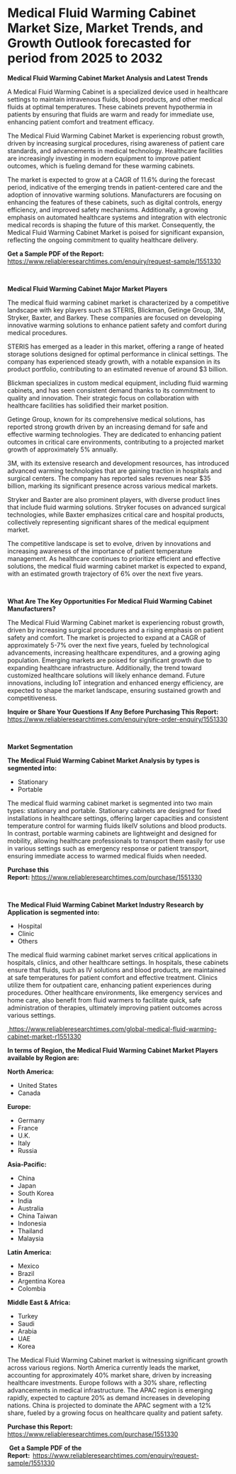 <p><h1>Medical Fluid Warming Cabinet Market Size, Market Trends, and Growth Outlook forecasted for period from 2025 to 2032</h1></p><p><strong>Medical Fluid Warming Cabinet Market Analysis and Latest Trends</strong></p>
<p><p>A Medical Fluid Warming Cabinet is a specialized device used in healthcare settings to maintain intravenous fluids, blood products, and other medical fluids at optimal temperatures. These cabinets prevent hypothermia in patients by ensuring that fluids are warm and ready for immediate use, enhancing patient comfort and treatment efficacy. </p><p>The Medical Fluid Warming Cabinet Market is experiencing robust growth, driven by increasing surgical procedures, rising awareness of patient care standards, and advancements in medical technology. Healthcare facilities are increasingly investing in modern equipment to improve patient outcomes, which is fueling demand for these warming cabinets. </p><p>The market is expected to grow at a CAGR of 11.6% during the forecast period, indicative of the emerging trends in patient-centered care and the adoption of innovative warming solutions. Manufacturers are focusing on enhancing the features of these cabinets, such as digital controls, energy efficiency, and improved safety mechanisms. Additionally, a growing emphasis on automated healthcare systems and integration with electronic medical records is shaping the future of this market. Consequently, the Medical Fluid Warming Cabinet Market is poised for significant expansion, reflecting the ongoing commitment to quality healthcare delivery.</p></p>
<p><strong>Get a Sample PDF of the Report:&nbsp;</strong> <a href="https://www.reliableresearchtimes.com/enquiry/request-sample/1551330?utm_campaign=3227&utm_medium=2&utm_source=Github&utm_content=ia&utm_term=13042025&utm_id=medical-fluid-warming-cabinet">https://www.reliableresearchtimes.com/enquiry/request-sample/1551330</a></p>
<p>&nbsp;</p>
<p><strong>Medical Fluid Warming Cabinet Major Market Players</strong></p>
<p><p>The medical fluid warming cabinet market is characterized by a competitive landscape with key players such as STERIS, Blickman, Getinge Group, 3M, Stryker, Baxter, and Barkey. These companies are focused on developing innovative warming solutions to enhance patient safety and comfort during medical procedures.</p><p>STERIS has emerged as a leader in this market, offering a range of heated storage solutions designed for optimal performance in clinical settings. The company has experienced steady growth, with a notable expansion in its product portfolio, contributing to an estimated revenue of around $3 billion.</p><p>Blickman specializes in custom medical equipment, including fluid warming cabinets, and has seen consistent demand thanks to its commitment to quality and innovation. Their strategic focus on collaboration with healthcare facilities has solidified their market position.</p><p>Getinge Group, known for its comprehensive medical solutions, has reported strong growth driven by an increasing demand for safe and effective warming technologies. They are dedicated to enhancing patient outcomes in critical care environments, contributing to a projected market growth of approximately 5% annually.</p><p>3M, with its extensive research and development resources, has introduced advanced warming technologies that are gaining traction in hospitals and surgical centers. The company has reported sales revenues near $35 billion, marking its significant presence across various medical markets.</p><p>Stryker and Baxter are also prominent players, with diverse product lines that include fluid warming solutions. Stryker focuses on advanced surgical technologies, while Baxter emphasizes critical care and hospital products, collectively representing significant shares of the medical equipment market.</p><p>The competitive landscape is set to evolve, driven by innovations and increasing awareness of the importance of patient temperature management. As healthcare continues to prioritize efficient and effective solutions, the medical fluid warming cabinet market is expected to expand, with an estimated growth trajectory of 6% over the next five years.</p></p>
<p>&nbsp;</p>
<p><strong>What Are The Key Opportunities For Medical Fluid Warming Cabinet Manufacturers?</strong></p>
<p><p>The Medical Fluid Warming Cabinet market is experiencing robust growth, driven by increasing surgical procedures and a rising emphasis on patient safety and comfort. The market is projected to expand at a CAGR of approximately 5-7% over the next five years, fueled by technological advancements, increasing healthcare expenditures, and a growing aging population. Emerging markets are poised for significant growth due to expanding healthcare infrastructure. Additionally, the trend toward customized healthcare solutions will likely enhance demand. Future innovations, including IoT integration and enhanced energy efficiency, are expected to shape the market landscape, ensuring sustained growth and competitiveness.</p></p>
<p><strong>Inquire or Share Your Questions If Any Before Purchasing This Report:</strong> <a href="https://www.reliableresearchtimes.com/enquiry/pre-order-enquiry/1551330?utm_campaign=3227&utm_medium=2&utm_source=Github&utm_content=ia&utm_term=13042025&utm_id=medical-fluid-warming-cabinet">https://www.reliableresearchtimes.com/enquiry/pre-order-enquiry/1551330</a></p>
<p>&nbsp;</p>
<p><strong>Market Segmentation</strong></p>
<p><strong>The Medical Fluid Warming Cabinet Market Analysis by types is segmented into:</strong></p>
<p><ul><li>Stationary</li><li>Portable</li></ul></p>
<p><p>The medical fluid warming cabinet market is segmented into two main types: stationary and portable. Stationary cabinets are designed for fixed installations in healthcare settings, offering larger capacities and consistent temperature control for warming fluids likeIV solutions and blood products. In contrast, portable warming cabinets are lightweight and designed for mobility, allowing healthcare professionals to transport them easily for use in various settings such as emergency response or patient transport, ensuring immediate access to warmed medical fluids when needed.</p></p>
<p><strong>Purchase this Report:&nbsp;</strong><a href="https://www.reliableresearchtimes.com/purchase/1551330?utm_campaign=3227&utm_medium=2&utm_source=Github&utm_content=ia&utm_term=13042025&utm_id=medical-fluid-warming-cabinet">https://www.reliableresearchtimes.com/purchase/1551330</a></p>
<p>&nbsp;</p>
<p><strong>The Medical Fluid Warming Cabinet Market Industry Research by Application is segmented into:</strong></p>
<p><ul><li>Hospital</li><li>Clinic</li><li>Others</li></ul></p>
<p><p>The medical fluid warming cabinet market serves critical applications in hospitals, clinics, and other healthcare settings. In hospitals, these cabinets ensure that fluids, such as IV solutions and blood products, are maintained at safe temperatures for patient comfort and effective treatment. Clinics utilize them for outpatient care, enhancing patient experiences during procedures. Other healthcare environments, like emergency services and home care, also benefit from fluid warmers to facilitate quick, safe administration of therapies, ultimately improving patient outcomes across various settings.</p></p>
<p><a href="https://www.reliableresearchtimes.com/global-medical-fluid-warming-cabinet-market-r1551330?utm_campaign=3227&utm_medium=2&utm_source=Github&utm_content=ia&utm_term=13042025&utm_id=medical-fluid-warming-cabinet">&nbsp;https://www.reliableresearchtimes.com/global-medical-fluid-warming-cabinet-market-r1551330</a></p>
<p><strong>In terms of Region, the Medical Fluid Warming Cabinet Market Players available by Region are:</strong></p>
<p>
    <p> <strong> North America: </strong>
        <ul>
            <li>United States</li>
            <li>Canada</li>
        </ul>
        </p> 
    <p> <strong> Europe: </strong>
        <ul>
            <li>Germany</li>
            <li>France</li>
            <li>U.K.</li>
            <li>Italy</li>
            <li>Russia</li>
        </ul>
        </p> 
    <p> <strong> Asia-Pacific: </strong>
        <ul>
            <li>China</li>
            <li>Japan</li>
            <li>South Korea</li>
            <li>India</li>
            <li>Australia</li>
            <li>China Taiwan</li>
            <li>Indonesia</li>
            <li>Thailand</li>
            <li>Malaysia</li>
        </ul>
        </p> 
    <p> <strong> Latin America: </strong>
        <ul>
            <li>Mexico</li>
            <li>Brazil</li>
            <li>Argentina Korea</li>
            <li>Colombia</li>
        </ul>
        </p> 
    <p> <strong> Middle East & Africa: </strong>
        <ul>
            <li>Turkey</li>
            <li>Saudi</li>
            <li>Arabia</li>
            <li>UAE</li>
            <li>Korea</li>
        </ul>
    </p>
    </p>
<p><p>The Medical Fluid Warming Cabinet market is witnessing significant growth across various regions. North America currently leads the market, accounting for approximately 40% market share, driven by increasing healthcare investments. Europe follows with a 30% share, reflecting advancements in medical infrastructure. The APAC region is emerging rapidly, expected to capture 20% as demand increases in developing nations. China is projected to dominate the APAC segment with a 12% share, fueled by a growing focus on healthcare quality and patient safety.</p></p>
<p><strong>Purchase this Report: </strong><a href="https://www.reliableresearchtimes.com/purchase/1551330?utm_campaign=3227&utm_medium=2&utm_source=Github&utm_content=ia&utm_term=13042025&utm_id=medical-fluid-warming-cabinet">https://www.reliableresearchtimes.com/purchase/1551330</a></p>
<p>&nbsp;<strong>Get a Sample PDF of the Report:&nbsp;&nbsp;</strong><a href="https://www.reliableresearchtimes.com/enquiry/request-sample/1551330?utm_campaign=3227&utm_medium=2&utm_source=Github&utm_content=ia&utm_term=13042025&utm_id=medical-fluid-warming-cabinet">https://www.reliableresearchtimes.com/enquiry/request-sample/1551330</a></p>
<p><strong></strong></p>
<p><p></p><p></p><p></p></p>